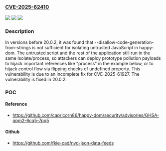 ### [CVE-2025-62410](https://cve.mitre.org/cgi-bin/cvename.cgi?name=CVE-2025-62410)
![](https://img.shields.io/static/v1?label=Product&message=happy-dom&color=blue)
![](https://img.shields.io/static/v1?label=Version&message=%3C%2020.0.2%20&color=brightgreen)
![](https://img.shields.io/static/v1?label=Vulnerability&message=CWE-1321%3A%20Improperly%20Controlled%20Modification%20of%20Object%20Prototype%20Attributes%20('Prototype%20Pollution')&color=brightgreen)

### Description

In versions before 20.0.2, it was found that --disallow-code-generation-from-strings is not sufficient for isolating untrusted JavaScript in happy-dom. The untrusted script and the rest of the application still run in the same Isolate/process, so attackers can deploy prototype pollution payloads to hijack important references like "process" in the example below, or to hijack control flow via flipping checks of undefined property. This vulnerability is due to an incomplete fix for CVE-2025-61927. The vulnerability is fixed in 20.0.2.

### POC

#### Reference
- https://github.com/capricorn86/happy-dom/security/advisories/GHSA-qpm2-6cq5-7pq5

#### Github
- https://github.com/fkie-cad/nvd-json-data-feeds

